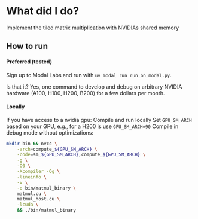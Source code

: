 # What did I do?

Implement the tiled matrix multiplication with NVIDIAs shared memory

## How to run
#### Preferred (tested)

Sign up to Modal Labs and run with `uv modal run run_on_modal.py`.

Is that it? Yes, one command to develop and debug on arbitrary NVIDIA hardware (A100, H100, H200, B200) for a few dollars per month.

#### Locally
If you have access to a nvidia gpu:
Compile and run locally
Set `GPU_SM_ARCH` based on your GPU, e.g., for a H200 is use `GPU_SM_ARCH=90`
Compile in debug mode without optimizations:
```bash
mkdir bin && nvcc \
    -arch=compute_${GPU_SM_ARCH} \
    -code=sm_${GPU_SM_ARCH},compute_${GPU_SM_ARCH} \
    -g \
    -O0 \
    -Xcompiler -Og \
    -lineinfo \
    -v \
    -o bin/matmul_binary \
    matmul.cu \
    matmul_host.cu \
    -lcuda \
    && ./bin/matmul_binary
```